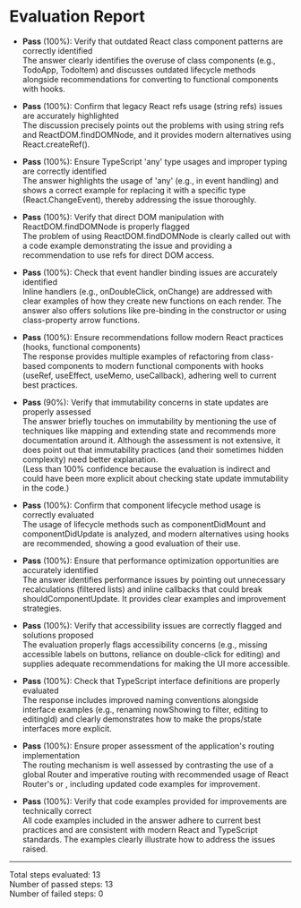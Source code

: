 # Evaluation Report

- **Pass** (100%): Verify that outdated React class component patterns are correctly identified  
  The answer clearly identifies the overuse of class components (e.g., TodoApp, TodoItem) and discusses outdated lifecycle methods alongside recommendations for converting to functional components with hooks.

- **Pass** (100%): Confirm that legacy React refs usage (string refs) issues are accurately highlighted  
  The discussion precisely points out the problems with using string refs and ReactDOM.findDOMNode, and it provides modern alternatives using React.createRef().

- **Pass** (100%): Ensure TypeScript 'any' type usages and improper typing are correctly identified  
  The answer highlights the usage of 'any' (e.g., in event handling) and shows a correct example for replacing it with a specific type (React.ChangeEvent<HTMLInputElement>), thereby addressing the issue thoroughly.

- **Pass** (100%): Verify that direct DOM manipulation with ReactDOM.findDOMNode is properly flagged  
  The problem of using ReactDOM.findDOMNode is clearly called out with a code example demonstrating the issue and providing a recommendation to use refs for direct DOM access.

- **Pass** (100%): Check that event handler binding issues are accurately identified  
  Inline handlers (e.g., onDoubleClick, onChange) are addressed with clear examples of how they create new functions on each render. The answer also offers solutions like pre-binding in the constructor or using class-property arrow functions.

- **Pass** (100%): Ensure recommendations follow modern React practices (hooks, functional components)  
  The response provides multiple examples of refactoring from class-based components to modern functional components with hooks (useRef, useEffect, useMemo, useCallback), adhering well to current best practices.

- **Pass** (90%): Verify that immutability concerns in state updates are properly assessed  
  The answer briefly touches on immutability by mentioning the use of techniques like mapping and extending state and recommends more documentation around it. Although the assessment is not extensive, it does point out that immutability practices (and their sometimes hidden complexity) need better explanation.  
  (Less than 100% confidence because the evaluation is indirect and could have been more explicit about checking state update immutability in the code.)

- **Pass** (100%): Confirm that component lifecycle method usage is correctly evaluated  
  The usage of lifecycle methods such as componentDidMount and componentDidUpdate is analyzed, and modern alternatives using hooks are recommended, showing a good evaluation of their use.

- **Pass** (100%): Ensure that performance optimization opportunities are accurately identified  
  The answer identifies performance issues by pointing out unnecessary recalculations (filtered lists) and inline callbacks that could break shouldComponentUpdate. It provides clear examples and improvement strategies.

- **Pass** (100%): Verify that accessibility issues are correctly flagged and solutions proposed  
  The evaluation properly flags accessibility concerns (e.g., missing accessible labels on buttons, reliance on double-click for editing) and supplies adequate recommendations for making the UI more accessible.

- **Pass** (100%): Check that TypeScript interface definitions are properly evaluated  
  The response includes improved naming conventions alongside interface examples (e.g., renaming nowShowing to filter, editing to editingId) and clearly demonstrates how to make the props/state interfaces more explicit.

- **Pass** (100%): Ensure proper assessment of the application's routing implementation  
  The routing mechanism is well assessed by contrasting the use of a global Router and imperative routing with recommended usage of React Router's <BrowserRouter> or <HashRouter>, including updated code examples for improvement.

- **Pass** (100%): Verify that code examples provided for improvements are technically correct  
  All code examples included in the answer adhere to current best practices and are consistent with modern React and TypeScript standards. The examples clearly illustrate how to address the issues raised.

---

Total steps evaluated: 13  
Number of passed steps: 13  
Number of failed steps: 0
